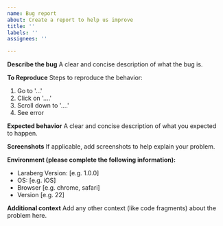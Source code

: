 ```yaml
---
name: Bug report
about: Create a report to help us improve
title: ''
labels: ''
assignees: ''

---
```


**Describe the bug**
A clear and concise description of what the bug is.

**To Reproduce**
Steps to reproduce the behavior:
1. Go to '...'
2. Click on '....'
3. Scroll down to '....'
4. See error

**Expected behavior**
A clear and concise description of what you expected to happen.

**Screenshots**
If applicable, add screenshots to help explain your problem.

**Environment (please complete the following information):**
- Laraberg Version: [e.g. 1.0.0]
 - OS: [e.g. iOS]
 - Browser [e.g. chrome, safari]
 - Version [e.g. 22]


**Additional context**
Add any other context (like code fragments) about the problem here.
